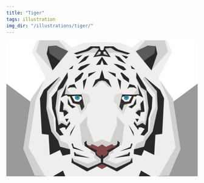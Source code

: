 ```yaml
---
title: "Tiger"
tags: illustration
img_dir: "/illustrations/tiger/"
---
```





![Tiger](/resources/work/illustrations/tiger/01.jpg)


